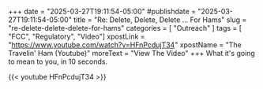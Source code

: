 +++
date = "2025-03-27T19:11:54-05:00"
#publishdate = "2025-03-27T19:11:54-05:00"
title = "Re: Delete, Delete, Delete ... For Hams"
slug = "re-delete-delete-delete-for-hams"
categories = [ "Outreach" ]
tags = [ "FCC", "Regulatory", "Video"]
xpostLink = "https://www.youtube.com/watch?v=HFnPcdujT34"
xpostName = "The Travelin' Ham (Youtube)"
moreText = "View The Video"
+++
What it's going to mean to you, in 10 seconds.
<!--more-->

{{< youtube HFnPcdujT34 >}}
